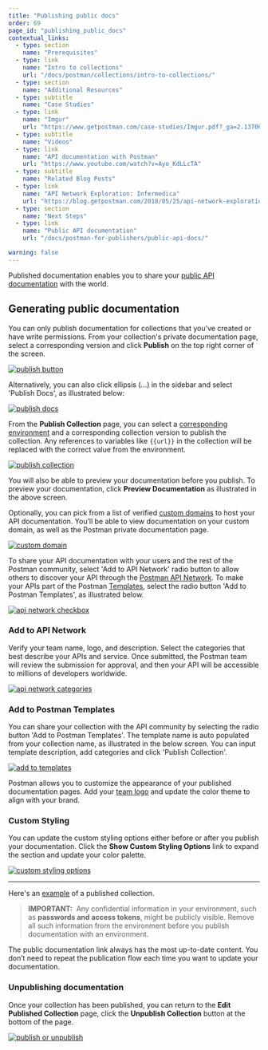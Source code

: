 ```yaml
---
title: "Publishing public docs"
order: 69
page_id: "publishing_public_docs"
contextual_links:
  - type: section
    name: "Prerequisites"
  - type: link
    name: "Intro to collections"
    url: "/docs/postman/collections/intro-to-collections/"
  - type: section
    name: "Additional Resources"
  - type: subtitle
    name: "Case Studies"
  - type: link
    name: "Imgur"
    url: "https://www.getpostman.com/case-studies/Imgur.pdf?_ga=2.137063670.754547870.1571851340-1454169035.1570491567"
  - type: subtitle
    name: "Videos"
  - type: link
    name: "API documentation with Postman"
    url: "https://www.youtube.com/watch?v=Ayo_KdLLcTA"
  - type: subtitle
    name: "Related Blog Posts"
  - type: link
    name: "API Network Exploration: Infermedica"
    url: "https://blog.getpostman.com/2018/05/25/api-network-exploration-infermedica/?_ga=2.137063670.754547870.1571851340-1454169035.1570491567"
  - type: section
    name: "Next Steps"
  - type: link
    name: "Public API documentation"
    url: "/docs/postman-for-publishers/public-api-docs/"

warning: false
---
```


Published documentation enables you to share your [public API documentation](/docs/postman-for-publishers/public-api-docs/) with the world.

## Generating public documentation

You can only publish documentation for collections that you've created or have write permissions. From your collection's private documentation page, select a corresponding version and click **Publish** on the top right corner of the screen.

[![publish button](https://assets.postman.com/postman-docs/API-Publish1.png)](https://assets.postman.com/postman-docs/API-Publish1.png)  

Alternatively, you can also click ellipsis (...) in the sidebar and select 'Publish Docs', as illustrated below:

[![publish docs](https://assets.postman.com/postman-docs/Publish-Docs-Option.png)](https://assets.postman.com/postman-docs/Publish-Docs-Option.png)

From the **Publish Collection** page, you can select a [corresponding environment](/docs/postman/api-documentation/environments-and-environment-templates/) and a corresponding collection version to publish the collection. Any references to variables like `{{url}}` in the collection will be replaced with the correct value from the environment.

[![publish collection](https://assets.postman.com/postman-docs/Publish-Docs-Preview.png)](https://assets.postman.com/postman-docs/Publish-Docs-Preview.png)

You will also be able to preview your documentation before you publish. To preview your documentation, click **Preview Documentation** as illustrated in the above screen.

Optionally, you can pick from a list of verified [custom domains](/docs/postman/api-documentation/adding-and-verifying-custom-domains/) to host your API documentation. You’ll be able to view documentation on your custom domain, as well as the Postman private documentation page.

[![custom domain](https://assets.postman.com/postman-docs/WS-docs-custom-domains.png)](https://assets.postman.com/postman-docs/WS-docs-custom-domains.png)

To share your API documentation with your users and the rest of the Postman community, select 'Add to API Network' radio button to allow others to discover your API through the [Postman API Network](/docs/postman/launching-postman/newbutton/#API-Network). To make your APIs part of the Postman [Templates](/docs/postman/launching-postman/newbutton/#templates), select the radio button 'Add to Postman Templates', as illustrated below.  

[![api network checkbox](https://assets.postman.com/postman-docs/API-Publish3.png)](https://assets.postman.com/postman-docs/API-Publish3.png)

### Add to API Network

Verify your team name, logo, and description. Select the categories that best describe your APIs and service. Once submitted, the Postman team will review the submission for approval, and then your API will be accessible to millions of developers worldwide.

[![api network categories](https://assets.postman.com/postman-docs/api-network-categories.png)](https://assets.postman.com/postman-docs/api-network-categories.png)

### Add to Postman Templates

You can share your collection with the API community by selecting the radio button 'Add to Postman Templates'. The template name is auto populated from your collection name, as illustrated in the below screen. You can input template description, add categories and click 'Publish Collection'.  

[![add to templates](https://assets.postman.com/postman-docs/Add+To+Postman+Templates.png)](https://assets.postman.com/postman-docs/Add+To+Postman+Templates.png)

Postman allows you to customize the appearance of your published documentation pages. Add your [team logo](/docs/postman/api-documentation/adding-team-name-and-logo/) and update the color theme to align with your brand.

### Custom Styling

You can update the custom styling options either before or after you publish your documentation. Click the **Show Custom Styling Options** link to expand the section and update your color palette.

[![custom styling options](https://assets.postman.com/postman-docs/WS-docs-custom-styling.png)](https://assets.postman.com/postman-docs/WS-docs-custom-styling.png)

---

Here's an [example](https://documenter.getpostman.com/view/583/coopers-meal-plan/4u2) of a published collection.

> **IMPORTANT:**  Any confidential information in your environment, such as **passwords and access tokens**, might be publicly visible. Remove all such information from the environment before you publish documentation with an environment.

The public documentation link always has the most up-to-date content. You don’t need to repeat the publication flow each time you want to update your documentation.

### Unpublishing documentation

Once your collection has been published, you can return to the **Edit Published Collection** page, click the **Unpublish Collection** button at the bottom of the page.

[![publish or unpublish](https://assets.postman.com/postman-docs/docs-unpublish2.png)](https://assets.postman.com/postman-docs/docs-unpublish2.png)

